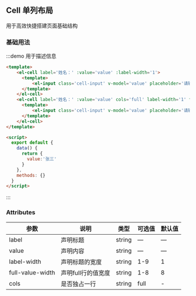 ## Cell 单列布局
用于高效快捷搭建页面基础结构

### 基础用法
 

:::demo 用于描述信息

```html
<template> 
    <el-cell label='姓名：' :value='value' :label-width='1'>
      <template>
          <el-input class='cell-input' v-model='value' placeholder='请输入内容' size='small'></el-input>
      </template>
    </el-cell>
    <el-cell label='姓名：' :value='value' cols='full' label-width='1' full-value-width='9'>
      <template>
          <el-input class='cell-input' v-model='value' placeholder='请输入内容' size='small'></el-input>
      </template>
    </el-cell>
</template>

<script>
  export default {
    data() {
      return {
        value:'张三'
      }
    },
    methods: {}
  }
</script>

```
:::
 
 
### Attributes
| 参数      | 说明          | 类型      | 可选值                           | 默认值  |
|---------- |-------------- |---------- |--------------------------------  |-------- |
| label     | 声明标题           | string | — | — |
| value     | 声明内容           | string | — | — |
| label-width | 声明标题的宽度 | string | 1-9 | 1 |
| full-value-width | 声明full行的值宽度 | string | 1-8 | 8 |
| cols      | 是否独占一行 | string | full | - |
  